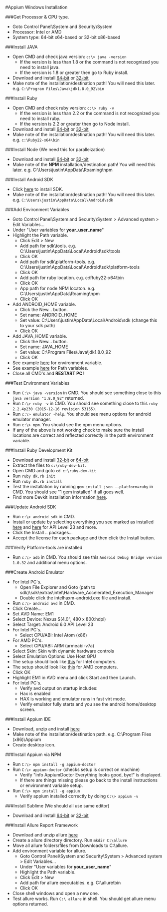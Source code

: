 #Appium Windows Installation

###Get Processor & CPU type.
* Goto Control Panel\System and Security\System
* Processor: Intel or AMD
* System type: 64-bit x64-based or 32-bit x86-based

###Install JAVA
* Open CMD and check java version: `c:\> java -version`
	* If the version is less than 1.8 or the command is not recognized you need to install java.
	* If the version is 1.8 or greater then go to Ruby install.
* Download and install [64-bit](http://download.oracle.com/otn-pub/java/jdk/8u91-b15/jdk-8u91-windows-x64.exe) or [32-bit](http://download.oracle.com/otn-pub/java/jdk/8u91-b15/jdk-8u91-windows-i586.exe)
* Make note of the installation/destination path! You will need this later. e.g. `C:\Program Files\Java\jdk1.8.0_92\bin`

###Install Ruby
* Open CMD and check ruby version: `c:\> ruby -v`
	* If the version is less than 2.2 or the command is not recognized you need to install ruby.
	* If the version is 2.2 or greater then go to Node install.
* Download and install [64-bit](http://dl.bintray.com/oneclick/rubyinstaller/rubyinstaller-2.2.4-x64.exe) or [32-bit](http://dl.bintray.com/oneclick/rubyinstaller/rubyinstaller-2.2.4.exe)
* Make note of the installation/destination path! You will need this later. e.g. `c:\Ruby22-x64\bin`

###Install Node (We need this for paralleization)
* Download and install [64-bit](https://nodejs.org/dist/v4.4.5/node-v4.4.5-x64.msi) or [32-bit](https://nodejs.org/dist/v4.4.5/node-v4.4.5-x86.msi)
* Make note of the **NPM** installation/destination path! You will need this later. e.g. C:\Users\justin\AppData\Roaming\npm

###Install Android SDK
* Click [here](https://dl.google.com/android/installer_r24.4.1-windows.exe) to install SDK.
* Make note of the installation/destination path! You will need this later. e.g. `C:\Users\justin\AppData\Local\Android\sdk`

###Add Environment Variables
* Goto Control Panel\System and Security\System > Advanced system > Edit Variables...
* Under "User variables for **your_user_name**"
* Highlight the Path variable.
	* Click Edit > New
	* Add path for sdk\tools. e.g. C:\Users\justin\AppData\Local\Android\sdk\tools
	* Click OK
	* Add path for sdk\platform-tools. e.g. C:\Users\justin\AppData\Local\Android\sdk\platform-tools
	* Click OK
	* Add path for ruby location. e.g. c:\Ruby22-x64\bin
	* Click OK
	* App path for node NPM locaton. e.g. C:\Users\justin\AppData\Roaming\npm
	* Click OK
* Add ANDROID_HOME variable.
	* Click the New... button.
	* Set name: ANDROID_HOME
	* Set value: C:\Users\justin\AppData\Local\Android\sdk (change this to your sdk path)
	* Click OK
* Add JAVA_HOME variable.
	* Click the New... button.
	* Set name: JAVA_HOME
	* Set value: C:\Program Files\Java\jdk1.8.0_92
	* Click OK
* See example [here](https://dl.dropboxusercontent.com/u/210767372/Environment%20Variables.PNG) for environment variable.
* See example [here](https://dl.dropboxusercontent.com/u/210767372/User%20Path%20Env%20Variables.PNG) for Path variables.
* Close all CMD's and **RESTART PC!**

###Test Environment Variables
* Run `C:\> java -version` in CMD. You should see something close to this `java version "1.8.0_92"` returned.
* Run `C:\> ruby -v` in CMD. You should see something close to this `ruby 2.2.4p230 (2015-12-16 revision 53155)`.
* Run `c:\> emulator -help`. You should see menu options for android emulator manager.
* Run `c:\> npm`. You should see the npm menu options.
* If any of the above is not working check to make sure the install locations are correct and reflected correctly in the path environment variable.

###Install Ruby Development Kit
* Download and install [32-bit](http://dl.bintray.com/oneclick/rubyinstaller/DevKit-mingw64-32-4.7.2-20130224-1151-sfx.exe) or [64-bit](http://dl.bintray.com/oneclick/rubyinstaller/DevKit-mingw64-64-4.7.2-20130224-1432-sfx.exe)
* Extract the files to `c:\ruby-dev-kit`.
* Open CMD and goto `cd c:\ruby-dev-kit`
* Run `ruby dk.rb init`
* Run `ruby dk.rb install`
* Test the installation by running `gem install json --platform=ruby` in CMD. You should see "1 gem installed" if all goes well.
* Find more Devkit installation information [here](https://github.com/oneclick/rubyinstaller/wiki/Development-Kit).

###Update Android SDK
* Run `c:\> android sdk` in CMD.
* Install or update by selecting everything you see marked as installed [here](https://dl.dropboxusercontent.com/u/210767372/SDK%20Manager%201.PNG) and [here](https://dl.dropboxusercontent.com/u/210767372/SDK%20Manager%202.PNG) for API Level 23 and more.
* Click the Install .. packages...
* Accept the license for each package and then click the Install button.

###Verify Platform-tools are installed
* Run `c:\> adb` in CMD. You should see this `Android Debug Bridge version 1.0.32` and additional menu options.

###Create Android Emulator
* For Intel PC's.
	* Open File Explorer and Goto (path to sdk)\sdk\extras\intel\Hardware_Accelerated_Execution_Manager
	* Double click the intelhaxm-android.exe file and install.
* Run `c:\> android avd` in CMD.
* Click Create...
* Set AVD Name: EM1
* Select Device: Nexus S(4.0", 480 x 800:hdpi)
* Select Target: Android 6.0 API Level 23
* For Intel PC's.
	* Select CPU/ABI: Intel Atom (x86)
* For AMD PC's.
	* Select CPU/ABI: ARM (armeabi-v7a)
* Select Skin: Skin with dynamic hardware controls
* Select Emulation Options: Use Host GPU
* The setup should look like [this](https://dl.dropboxusercontent.com/u/210767372/emulator%20setup.PNG) for Intel computers.
* The setup should look like [this](https://dl.dropboxusercontent.com/u/210767372/emulator%20setup%20amd.PNG) for AMD computers.
* Click OK
* Highlight EM1 in AVD menu and click Start and then Launch.
* For Intel PC's.
	* Verify avd output on startup includes:
	* Hax is enabled
	* HAX is working and emulator runs in fast virt mode.
	* Verify emulator fully starts and you see the android home/desktop screen.

###Install Appium IDE
* Download, unzip and install [here](https://bitbucket.org/appium/appium.app/downloads/AppiumForWindows.zip)
* Make note of the installation/destination path. e.g. C:\Program Files (x86)\Appium
* Create desktop icon.

###Install Appium via NPM
* Run `C:\> npm install -g appium-doctor`
* Run `C:\> appium-doctor` (checks setup is correct on machine)
	*  	Verify "info AppiumDoctor Everything looks good, bye!" is displayed.
	* If there are things missing please go back to the install instructions or environment variable setup.
* Run `C:\> npm install -g appium`
	* Verify appium installed correctly by doing `C:\> appium -v`

###Install Sublime (We should all use same editor)
* Download and install [64-bit](https://download.sublimetext.com/Sublime%20Text%20Build%203114%20x64%20Setup.exe) or [32-bit](https://download.sublimetext.com/Sublime%20Text%20Build%203114%20Setup.exe)

###Install Allure Report Framework
* Download and unzip allure [here](https://github.com/allure-framework/allure-core/releases/download/allure-core-1.4.23/allure-commandline.zip)
* Create a allure directory directory. Run `mkdir C:\allure`
* Move all allure folders/files from Downloads to C:\allure.
* Add environment variable for allure.
	* Goto Control Panel\System and Security\System > Advanced system > Edit Variables...
	* Under "User variables for **your_user_name**"
	* Highlight the Path variable.
	* Click Edit > New
	* Add path for allure executables. e.g. C:\allure\bin
	* Click OK
* Close shell windows and open a new one.
* Test allure works. Run `C:\ allure` in shell. You should get allure menu options returned.

